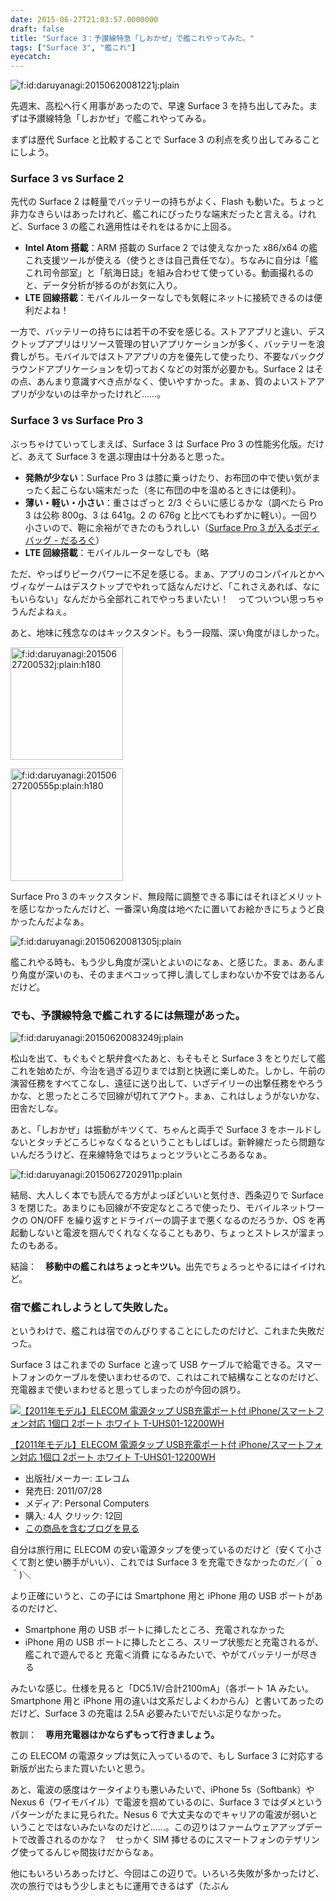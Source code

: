 ```yaml
---
date: 2015-06-27T21:03:57.0000000
draft: false
title: "Surface 3：予讃線特急「しおかぜ」で艦これやってみた。"
tags: ["Surface 3", "艦これ"]
eyecatch: 
---
```

<p><span itemscope itemtype="http://schema.org/Photograph"><img src="20150620081221.jpg" alt="f:id:daruyanagi:20150620081221j:plain" title="f:id:daruyanagi:20150620081221j:plain" class="hatena-fotolife" itemprop="image"></span></p><p>先週末、高松へ行く用事があったので、早速 Surface 3 を持ち出してみた。まずは予讃線特急「しおかぜ」で艦これやってみる。</p><p>まずは歴代 Surface と比較することで Surface 3 の利点を炙り出してみることにしよう。</p>

<div class="section">
<h3>Surface 3 vs Surface 2</h3>
<p>先代の Surface 2 は軽量でバッテリーの持ちがよく、Flash も動いた。ちょっと非力なきらいはあったけれど、艦これにぴったりな端末だったと言える。けれど、Surface 3 の艦これ適用性はそれをはるかに上回る。</p>

<ul>
<li><b>Intel Atom 搭載</b>：ARM 搭載の Surface 2 では使えなかった x86/x64 の艦これ支援ツールが使える（使うときは自己責任でな）。ちなみに自分は「艦これ司令部室」と「航海日誌」を組み合わせて使っている。動画撮れるのと、データ分析が捗るのがお気に入り。</li>
<li><b>LTE 回線搭載</b>：モバイルルーターなしでも気軽にネットに接続できるのは便利だよね！</li>
</ul><p>一方で、バッテリーの持ちには若干の不安を感じる。ストアアプリと違い、デスクトップアプリはリソース管理の甘いアプリケーションが多く、バッテリーを浪費しがち。モバイルではストアアプリの方を優先して使ったり、不要なバックグラウンドアプリケーションを切っておくなどの対策が必要かも。Surface 2 はその点、あんまり意識すべき点がなく、使いやすかった。まぁ、質のよいストアアプリが少ないのは辛かったけれど……。</p>

</div>
<div class="section">
<h3>Surface 3 vs Surface Pro 3</h3>
<p>ぶっちゃけていってしまえば、Surface 3 は Surface Pro 3 の性能劣化版。だけど、あえて Surface 3 を選ぶ理由は十分あると思った。 </p>

<ul>
<li><b>発熱が少ない</b>：Surface Pro 3 は膝に乗っけたり、お布団の中で使い気がまったく起こらない端末だった（冬に布団の中を温めるときには便利）。</li>
<li><b>薄い・軽い・小さい</b>：重さはざっと 2/3 ぐらいに感じるかな（調べたら Pro 3 は公称 800g、3 は 641g。2 の 676g と比べてもわずかに軽い）。一回り小さいので、鞄に余裕ができたのもうれしい（<a href="https://blog.daruyanagi.jp/entry/2014/10/07/175418">Surface Pro 3 &#x304C;&#x5165;&#x308B;&#x30DC;&#x30C7;&#x30A3;&#x30D0;&#x30C3;&#x30B0; - &#x3060;&#x308B;&#x308D;&#x3050;</a>）</li>
<li><b>LTE 回線搭載</b>：モバイルルーターなしでも（略</li>
</ul><p>ただ、やっぱりピークパワーに不足を感じる。まぁ、アプリのコンパイルとかヘヴィなゲームはデスクトップでやれって話なんだけど、「これさえあれば、なにもいらない」なんだから全部れこれでやっちまいたい！　ってついつい思っちゃうんだよねぇ。</p><p>あと、地味に残念なのはキックスタンド。もう一段階、深い角度がほしかった。</p><p><span itemscope itemtype="http://schema.org/Photograph"><img src="20150627200532.jpg" alt="f:id:daruyanagi:20150627200532j:plain:h180" title="f:id:daruyanagi:20150627200532j:plain:h180" class="hatena-fotolife" style="height:180px" itemprop="image"></span></p><p><span itemscope itemtype="http://schema.org/Photograph"><img src="20150627200555.png" alt="f:id:daruyanagi:20150627200555p:plain:h180" title="f:id:daruyanagi:20150627200555p:plain:h180" class="hatena-fotolife" style="height:180px" itemprop="image"></span></p><p>Surface Pro 3 のキックスタンド、無段階に調整できる事にはそれほどメリットを感じなかったんだけど、一番深い角度は地べたに置いてお絵かきにちょうど良かったんだよなぁ。</p><p><span itemscope itemtype="http://schema.org/Photograph"><img src="20150620081305.jpg" alt="f:id:daruyanagi:20150620081305j:plain" title="f:id:daruyanagi:20150620081305j:plain" class="hatena-fotolife" itemprop="image"></span></p><p>艦これやる時も、もう少し角度が深いとよいのになぁ、と感じた。まぁ、あんまり角度が深いのも、そのままベコッって押し潰してしまわないか不安ではあるんだけど。</p>

</div>
<div class="section">
<h3>でも、予讃線特急で艦これするには無理があった。</h3>
<p><span itemscope itemtype="http://schema.org/Photograph"><img src="20150620083249.jpg" alt="f:id:daruyanagi:20150620083249j:plain" title="f:id:daruyanagi:20150620083249j:plain" class="hatena-fotolife" itemprop="image"></span></p><p>松山を出て、もぐもぐと駅弁食べたあと、もそもそと Surface 3 をとりだして艦これを始めたが、今治を過ぎる辺りまでは割と快適に楽しめた。しかし、午前の演習任務をすべてこなし、遠征に送り出して、いざデイリーの出撃任務をやろうかな、と思ったところで回線が切れてアウト。まぁ、これはしょうがないかな、田舎だしな。</p><p>あと、「しおかぜ」は振動がキツくて、ちゃんと両手で Surface 3 をホールドしないとタッチどころじゃなくなるということもしばしば。新幹線だったら問題ないんだろうけど、在来線特急ではちょっとツラいところあるなぁ。</p><p><span itemscope itemtype="http://schema.org/Photograph"><img src="20150627202911.png" alt="f:id:daruyanagi:20150627202911p:plain" title="f:id:daruyanagi:20150627202911p:plain" class="hatena-fotolife" itemprop="image"></span></p><p>結局、大人しく本でも読んでる方がよっぽどいいと気付き、西条辺りで Surface 3 を閉じた。あまりにも回線が不安定なところで使ったり、モバイルネットワークの ON/OFF を繰り返すとドライバーの調子まで悪くなるのだろうか、OS を再起動しないと電波を掴んでくれなくなることもあり、ちょっとストレスが溜まったのもある。</p><p>結論：　<b>移動中の艦これはちょっとキツい。</b>出先でちょろっとやるにはイイけれど。</p>

</div>
<div class="section">
<h3>宿で艦これしようとして失敗した。</h3>
<p>というわけで、艦これは宿でのんびりすることにしたのだけど、これまた失敗だった。</p><p>Surface 3 はこれまでの Surface と違って USB ケーブルで給電できる。スマートフォンのケーブルを使いまわせるので、これはこれで結構なことなのだけど、充電器まで使いまわせると思ってしまったのが今回の誤り。</p><p><div class="hatena-asin-detail"><a href="http://www.amazon.co.jp/exec/obidos/ASIN/B005FDT544/bestylesnet-22/"><img src="https://images-fe.ssl-images-amazon.com/images/I/31gpIo9uU7L._SL160_.jpg" class="hatena-asin-detail-image" alt="【2011年モデル】ELECOM 電源タップ USB充電ポート付 iPhone/スマートフォン対応 1個口 2ポート ホワイト T-UHS01-12200WH" title="【2011年モデル】ELECOM 電源タップ USB充電ポート付 iPhone/スマートフォン対応 1個口 2ポート ホワイト T-UHS01-12200WH"></a><div class="hatena-asin-detail-info"><p class="hatena-asin-detail-title"><a href="http://www.amazon.co.jp/exec/obidos/ASIN/B005FDT544/bestylesnet-22/">【2011年モデル】ELECOM 電源タップ USB充電ポート付 iPhone/スマートフォン対応 1個口 2ポート ホワイト T-UHS01-12200WH</a></p><ul><li><span class="hatena-asin-detail-label">出版社/メーカー:</span> エレコム</li><li><span class="hatena-asin-detail-label">発売日:</span> 2011/07/28</li><li><span class="hatena-asin-detail-label">メディア:</span> Personal Computers</li><li><span class="hatena-asin-detail-label">購入</span>: 4人 <span class="hatena-asin-detail-label">クリック</span>: 12回</li><li><a href="http://d.hatena.ne.jp/asin/B005FDT544/bestylesnet-22" target="_blank">この商品を含むブログを見る</a></li></ul></div><div class="hatena-asin-detail-foot"></div></div></p><p>自分は旅行用に ELECOM の安い電源タップを使っているのだけど（安くて小さくて割と使い勝手がいい）、これでは Surface 3 を充電できなかったのだ／(＾o＾)＼</p><p>より正確にいうと、この子には Smartphone 用と iPhone 用の USB ポートがあるのだけど、</p>

<ul>
<li>Smartphone 用の USB ポートに挿したところ、充電されなかった</li>
<li>iPhone 用の USB ポートに挿したところ、スリープ状態だと充電されるが、艦これで遊んでると 充電＜消費 になるみたいで、やがてバッテリーが尽きる</li>
</ul><p>みたいな感じ。仕様を見ると「DC5.1V/合計2100mA」（各ポート 1A みたい。Smartphone 用と iPhone 用の違いは文系だしよくわからん）と書いてあったのだけど、Surface 3 の充電は 2.5A 必要みたいでだいぶ足りなかった。</p><p>教訓：　<b>専用充電器はかならずもって行きましょう。</b></p><p>この ELECOM の電源タップは気に入っているので、もし Surface 3 に対応する新版が出たらまた買いたいと思う。</p><p>あと、電波の感度はケータイよりも悪いみたいで、iPhone 5s（Softbank）や Nexus 6（ワイモバイル）で電波を掴めているのに、Surface 3 ではダメというパターンがたまに見られた。Nesus 6 で大丈夫なのでキャリアの電波が弱いということではないみたいなのだけど……。この辺りはファームウェアアップデートで改善されるのかな？　せっかく SIM 挿せるのにスマートフォンのテザリング使ってるんじゃ間抜けだからなぁ。</p><p>他にもいろいろあったけど、今回はこの辺りで。いろいろ失敗が多かったけど、次の旅行ではもう少しまともに運用できるはず（たぶん</p>

</div>